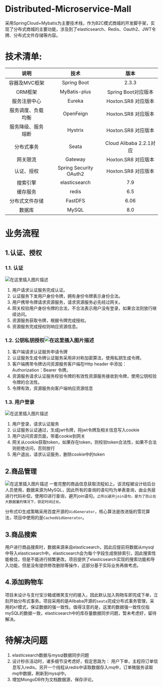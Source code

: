 ﻿# Distributed-Microservice-Mall
采用SpringCloud+Mybatis为主要技术栈，作为B2C模式商城的开发脚手架，实现了分布式商城的主要功能，涉及到了elasticsearch、Redis、Oauth2、JWT令牌、分布式文件存储等内容。
# 技术清单: 

|说明  | 技术    |  版本    |
|:---------------:|:----------------:| :----------------:| 
|容器及MVC框架	   |Spring Boot	       |2.3.3|
|ORM框架|	MyBatis-plus |	Spring Boot对应版本|
|服务注册中心	|Eureka|	Hoxton.SR8 对应版本|
|服务调度、负载均衡	|OpenFeign|	Hoxton.SR8 对应版本
|服务降级、服务熔断	|Hystrix|	Hoxton.SR8 对应版本
|分布式事务	|Seata|	Cloud Alibaba 2.2.1对应
|网关限流	|Gateway	|Hoxton.SR8 对应版本
|认证、授权|	Spring Security OAuth2	|Hoxton.SR8 对应版本
|搜索引擎	|elasticsearch	|7.9
|缓存服务	|redis|	6.5
|分布式文件存储	|FastDFS|	6.06
|数据库	|MySQL|	8.0

# 业务流程
## 1.认证、授权
###  1.1. 认证
![在这里插入图片描述](https://img-blog.csdnimg.cn/20200914003525632.png?x-oss-process=image/watermark,type_ZmFuZ3poZW5naGVpdGk,shadow_10,text_aHR0cHM6Ly9ibG9nLmNzZG4ubmV0L3dlaXhpbl80NDIyODM3Ng==,size_16,color_FFFFFF,t_70#pic_center)

 1. 用户请求认证服务完成认证。
 2. 认证服务下发用户身份令牌，拥有身份令牌表示身份合法。
 3. 用户携带令牌请求资源服务，请求资源服务必先经过网关。
 4. 网关校验用户身份令牌的合法，不合法表示用户没有登录，如果合法则放行继续访问。
 5. 资源服务获取令牌，根据令牌完成授权。
 6. 资源服务完成授权则响应资源信息。

###  1.2. 公钥私钥授权![在这里插入图片描述](https://img-blog.csdnimg.cn/20200914003654997.png?x-oss-process=image/watermark,type_ZmFuZ3poZW5naGVpdGk,shadow_10,text_aHR0cHM6Ly9ibG9nLmNzZG4ubmV0L3dlaXhpbl80NDIyODM3Ng==,size_16,color_FFFFFF,t_70#pic_center)

 1. 客户端请求认证服务申请令牌
 2. 认证服务生成令牌认证服务采用非对称加密算法，使用私钥生成令牌。
 3. 客户端携带令牌访问资源服务客户端在Http header 中添加： Authorization：Bearer 令牌。
 4. 资源服务请求认证服务校验令牌的有效性资源服务接收到令牌，使用公钥校验令牌的合法性。
 5. 令牌有效，资源服务向客户端响应资源信息

###  1.3. 用户登录
![在这里插入图片描述](https://img-blog.csdnimg.cn/20200914004200832.png?x-oss-process=image/watermark,type_ZmFuZ3poZW5naGVpdGk,shadow_10,text_aHR0cHM6Ly9ibG9nLmNzZG4ubmV0L3dlaXhpbl80NDIyODM3Ng==,size_16,color_FFFFFF,t_70#pic_center)

 1. 用户登录，请求认证服务
 2. 认证服务认证通过，生成jwt令牌，将jwt令牌及相关信息写入cookie
 3. 用户访问资源页面，带着cookie到网关
 4. 网关从cookie获取token，如果存在token，则校验token合法性，如果不合法则拒绝访问，否则放行
 5. 用户退出，请求认证服务，删除cookie中的token

## 2.商品管理
 ![在这里插入图片描述](https://img-blog.csdnimg.cn/20200914005300243.png?x-oss-process=image/watermark,type_ZmFuZ3poZW5naGVpdGk,shadow_10,text_aHR0cHM6Ly9ibG9nLmNzZG4ubmV0L3dlaXhpbl80NDIyODM3Ng==,size_16,color_FFFFFF,t_70#pic_center)
一套完整的商品信息获取流程如上。该流程被设计给后台人员使用，数据来源为MySQL，因此所有的查询的语句均为单表查询，由业务层进行代码补偿，使用ID进行查询，避开join语句。`之所以避开join语句，是为了防止在大数据量的情况下，锁定时间过长。`

分布式ID生成策略采用百度开源的`UidGenerator`，核心算法是改进版的雪花算法，项目中使用的是`CachedUidGenerator`。
##  3.商品搜索
用户进行商品搜索时，数据来源来自elasticsearch，因此应提前将数据从mysql中导入elasticsearch中。elasticsearch会为每个字段生成倒排索引，因此搜索性能极佳，但是不能进行频繁更改。项目提供了elasticsearch实现的搜索功能和导入功能，但是没有提供修改删除等操作，这部分基于实际业务再做考虑。
##  4.添加购物车
项目未设计与支付宝沙箱或微笑支付的接入，因此默认加入购物车即完成下单，立刻开始分布式事务。项目采用的是Alibaba开源的`seata`完成分布式事务管理，采用的`AT`模式，保证数据的强一致性。值得注意的是，这里的数据强一致性仅指mySQL的数据一致，elasticsearch中的库存量数据同步问题，暂未考虑好，留待解决。

# 待解决问题

 1. elasticsearch数据与mysql数据同步问题
 2. 设计秒杀活动时，诸多细节没考虑好，假定思路为：
          用户下单，主程将订单信息写入redis，另开一个线程从redis中读取数据存入mq中，订单微服务读取mq中数据，刷新到mysql中。
 3. 增加MongoDB作为文档数据源，保存评论。

